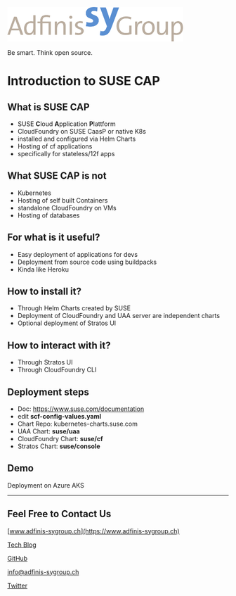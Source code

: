 ![](static/adfinis_sygroup_logo.png)

Be smart. Think open source.

# Introduction to SUSE CAP 


## What is SUSE CAP

* SUSE **C**loud **A**pplication **P**lattform
* CloudFoundry on SUSE CaasP or native K8s
* installed and configured via Helm Charts
* Hosting of cf applications
* specifically for stateless/12f apps

## What SUSE CAP is not 

* Kubernetes 
* Hosting of self built Containers
* standalone CloudFoundry on VMs
* Hosting of databases
 
## For what is it useful?

* Easy deployment of applications for devs
* Deployment from source code using buildpacks
* Kinda like Heroku

## How to install it?

* Through Helm Charts created by SUSE
* Deployment of CloudFoundry and UAA server are independent charts
* Optional deployment of Stratos UI

## How to interact with it?

* Through Stratos UI
* Through CloudFoundry CLI 

## Deployment steps

* Doc: https://www.suse.com/documentation
* edit **scf-config-values.yaml**
* Chart Repo: kubernetes-charts.suse.com
* UAA Chart: **suse/uaa**
* CloudFoundry Chart: **suse/cf**
* Stratos Chart: **suse/console**

## Demo

Deployment on Azure AKS 

---

## Feel Free to Contact Us

[www.adfinis-sygroup.ch](https://www.adfinis-sygroup.ch)

[Tech Blog](https://www.adfinis-sygroup.ch/blog)

[GitHub](https://github.com/adfinis-sygroup)

<info@adfinis-sygroup.ch>

[Twitter](https://twitter.com/adfinissygroup)
